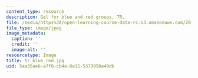 ```yaml
---
content_type: resource
description: Gel for blue and red groups, TR.
file: /media/https%3A/open-learning-course-data-rc.s3.amazonaws.com/20-109-laboratory-fundamentals-in-biological-engineering-fall-2007/5aa35ae6a7f8cb4a8a155370958a49db_tr_blue_red.jpg
file_type: image/jpeg
image_metadata:
  caption: ''
  credit: ''
  image-alt: ''
resourcetype: Image
title: tr_blue_red.jpg
uid: 5aa35ae6-a7f8-cb4a-8a15-5370958a49db
---
```

